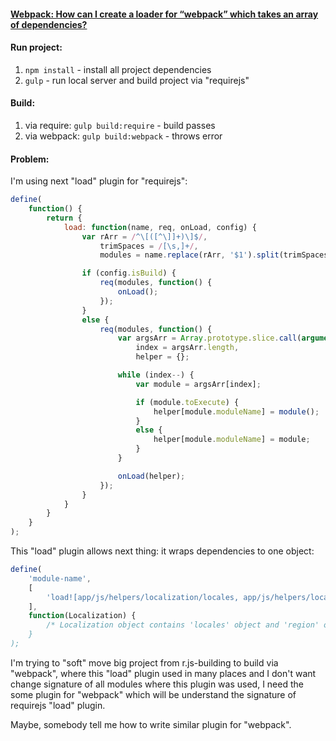 #### [Webpack: How can I create a loader for “webpack” which takes an array of dependencies?](http://stackoverflow.com/questions/35280020/webpack-how-can-i-create-a-loader-for-webpack-which-takes-an-array-of-depende) 

#### Run project:
1. `npm install` - install all project dependencies
2. `gulp` - run local server and build project via "requirejs"

#### Build:
1. via require: `gulp build:require` - build passes
2. via webpack: `gulp build:webpack` - throws error

#### Problem:
I'm using next "load" plugin for "requirejs":
 
```javascript
define(
    function() {
        return {
            load: function(name, req, onLoad, config) {
                var rArr = /^\[([^\]]+)\]$/,
                    trimSpaces = /[\s,]+/,
                    modules = name.replace(rArr, '$1').split(trimSpaces);

                if (config.isBuild) {
                    req(modules, function() {
                        onLoad();
                    });
                }
                else {
                    req(modules, function() {
                        var argsArr = Array.prototype.slice.call(arguments),
                            index = argsArr.length,
                            helper = {};

                        while (index--) {
                            var module = argsArr[index];

                            if (module.toExecute) {
                                helper[module.moduleName] = module();
                            }
                            else {
                                helper[module.moduleName] = module;
                            }
                        }

                        onLoad(helper);
                    });
                }
            }
        }
    }
);
```
This "load" plugin allows next thing: it wraps dependencies to one object:

```javascript
define(
    'module-name',
    [
        'load![app/js/helpers/localization/locales, app/js/helpers/localization/regions]'
    ],
    function(Localization) {
        /* Localization object contains 'locales' object and 'region' object* /
    }
);
```

I'm trying to "soft" move big project from r.js-building to build via "webpack", where this "load"
plugin used in many places and I don't want change signature of all modules where this plugin was used, I need the some 
plugin for "webpack" which will be understand the signature of requirejs "load" plugin.

Maybe, somebody tell me how to write similar plugin for "webpack".
